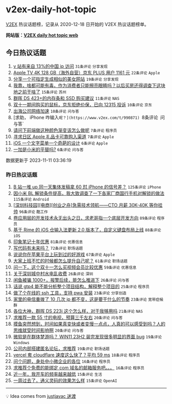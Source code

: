# v2ex-daily-hot-topic

[V2EX](https://www.v2ex.com/) 热议话题榜，记录从 2020-12-18 日开始的 V2EX 热议话题榜单。

**网站版：[V2EX daily hot topic web](https://boojack.github.io/v2ex-daily-hot-topic-web/)**

## 今日热议话题

<!-- TODAY BEGIN -->

1. [v 站有来自 13%的中国 ip 访问](https://www.v2ex.com/t/990864) `31条评论` `分享发现`
1. [Apple TV 4K 128 GB（海外自营）京东 PLUS 用户 1161 元](https://www.v2ex.com/t/990858) `22条评论` `Apple`
1. [分享一个可指定生成相似的美女网站](https://www.v2ex.com/t/990856) `19条评论` `分享发现`
1. [我靠，啥都可能有毒，作为消费者只能擦亮眼睛吗？以后买房还得调查下这块地之前干啥了](https://www.v2ex.com/t/990854) `15条评论` `苏州`
1. [群晖 DS 423+的内存条和 SSD 购买建议](https://www.v2ex.com/t/990853) `11条评论` `NAS`
1. [双十一期间购买的鼠标，京东拒绝价保，已向 12315 投诉](https://www.v2ex.com/t/990870) `10条评论` `京东`
1. [出海公司网络加速](https://www.v2ex.com/t/990862) `10条评论` `问与答`
1. [求助， iPhone 咋输入`呢？](https://www.v2ex.com/t/990871) `8条评论` `问与答`
1. [请问下前端做这种颜色渐变该怎么做呢](https://www.v2ex.com/t/990881) `7条评论` `程序员`
1. [寻求日区 Apple 礼品卡可靠购入渠道](https://www.v2ex.com/t/990865) `7条评论` `Apple`
1. [iOS 一个文字菜单一个奇葩的设计](https://www.v2ex.com/t/990872) `6条评论` `Apple`
1. [一加是小米的平替吗?](https://www.v2ex.com/t/990857) `6条评论` `问与答`

数据更新于 2023-11-11 03:36:19

<!-- TODAY END -->

### 昨日热议话题

<!-- YESTERDAY BEGIN -->

1. [B 站一堆 up 同一天集体发稿拿 60 怼 iPhone 的信号差？](https://www.v2ex.com/t/990530) `125条评论` `iPhone`
1. [因小米 BL 解锁条件提高，我大致调查了一下各家厂商国行手机对解锁的做法](https://www.v2ex.com/t/990560) `115条评论` `Android`
1. [[深圳科技园][电商][创业之舟]急需技术领航——CTO 月薪 30K-40K 等你挂帅](https://www.v2ex.com/t/990610) `96条评论` `酷工作`
1. [卷应用层的开发技术永无出头之日，求老哥指一个底层开发方向](https://www.v2ex.com/t/990483) `89条评论` `程序员`
1. [基于 Rime 的 iOS 仓输入法更新 2.0 版本了，自定义键盘布局上线](https://www.v2ex.com/t/990492) `88条评论` `iOS`
1. [印象笔记十年优惠](https://www.v2ex.com/t/990507) `81条评论` `优惠信息`
1. [写代码有未来吗？](https://www.v2ex.com/t/990568) `72条评论` `职场话题`
1. [说说你在苹果平台上玩到过的好游戏](https://www.v2ex.com/t/990699) `67条评论` `Apple`
1. [大家上班不忙的时候都怎么提升自己呢？](https://www.v2ex.com/t/990676) `61条评论` `职场话题`
1. [问一下，这个双十一怎么买视频会员比较优惠](https://www.v2ex.com/t/990478) `59条评论` `优惠信息`
1. [关于深圳城中村水电乱收费](https://www.v2ex.com/t/990716) `26条评论` `深圳`
1. [闲鱼被骗 1000+，报警后续，能怎么推进下](https://www.v2ex.com/t/990677) `26条评论` `问与答`
1. [话说 gtp4 能不能分析整个项目结构，解释整个项目的](https://www.v2ex.com/t/990666) `25条评论` `程序员`
1. [做了个在线的 ssh 工具，支持 pwa 安装](https://www.v2ex.com/t/990749) `23条评论` `分享创造`
1. [家里的电信重拨了 10 几次 ip 都不变，这是要干什么的节奏](https://www.v2ex.com/t/990508) `23条评论` `宽带症候群`
1. [各位大神，群晖 DS 223j 这个怎么样，对于我够用吗](https://www.v2ex.com/t/990512) `21条评论` `NAS`
1. [求推荐一款 55 寸的电视，预算三千左右](https://www.v2ex.com/t/990740) `20条评论` `问与答`
1. [摸鱼突然想到，时间如果真变快或者变慢一点点，人真的可以感受到吗？人的思维就受时间影响啊](https://www.v2ex.com/t/990724) `20条评论` `问与答`
1. [微软是在群体梦游吗？ WIN11 23H2 装完发现很多明显的界面 bug](https://www.v2ex.com/t/990711) `19条评论` `Windows`
1. [公司内部搭建匿名论坛，求推荐](https://www.v2ex.com/t/990701) `19条评论` `职场话题`
1. [vercel 套 cloudflare 速度这么快了？平均 59 ms](https://www.v2ex.com/t/990710) `18条评论` `程序员`
1. [问个问题，身处中小微企业的各位](https://www.v2ex.com/t/990700) `16条评论` `程序员`
1. [求推荐个免费的能绑定 com 域名的邮箱服务吧。。。](https://www.v2ex.com/t/990546) `16条评论` `程序员`
1. [近一年，我开车的频率越来越低](https://www.v2ex.com/t/990629) `15条评论` `生活`
1. [一周过去了，通义灵码的效果怎么样](https://www.v2ex.com/t/990506) `15条评论` `OpenAI`

<!-- YESTERDAY END -->

---

💡 Idea comes from [justjavac 迷渡](https://github.com/justjavac/)
